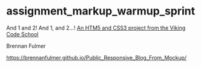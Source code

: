 assignment_markup_warmup_sprint
===============================

And 1 and 2!  And 1, and 2...!
[An HTM5 and CSS3 project from the Viking Code School](http://www.vikingcodeschool.com)

Brennan Fulmer

https://brennanfulmer.github.io/Public_Responsive_Blog_From_Mockup/
